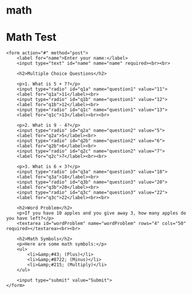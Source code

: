 # math<!-- Start of Math Test -->

<!DOCTYPE html>
<html lang="en">
<head>
    <meta charset="UTF-8">
    <meta name="viewport" content="width=device-width, initial-scale=1.0">
    <title>Online Math Test</title>
</head>
<body>
    <h1>Math Test</h1>
    
    <form action="#" method="post">
        <label for="name">Enter your name:</label>
        <input type="text" id="name" name="name" required><br><br>

        <h2>Multiple Choice Questions</h2>
        
        <p>1. What is 5 + 7?</p>
        <input type="radio" id="q1a" name="question1" value="11">
        <label for="q1a">11</label><br>
        <input type="radio" id="q1b" name="question1" value="12">
        <label for="q1b">12</label><br>
        <input type="radio" id="q1c" name="question1" value="13">
        <label for="q1c">13</label><br><br>

        <p>2. What is 9 - 4?</p>
        <input type="radio" id="q2a" name="question2" value="5">
        <label for="q2a">5</label><br>
        <input type="radio" id="q2b" name="question2" value="6">
        <label for="q2b">6</label><br>
        <input type="radio" id="q2c" name="question2" value="7">
        <label for="q2c">7</label><br><br>

        <p>3. What is 6 × 3?</p>
        <input type="radio" id="q3a" name="question3" value="18">
        <label for="q3a">18</label><br>
        <input type="radio" id="q3b" name="question3" value="20">
        <label for="q3b">20</label><br>
        <input type="radio" id="q3c" name="question3" value="22">
        <label for="q3c">22</label><br><br>

        <h2>Word Problem</h2>
        <p>If you have 10 apples and you give away 3, how many apples do you have left?</p>
        <textarea id="wordProblem" name="wordProblem" rows="4" cols="50" required></textarea><br><br>

        <h2>Math Symbols</h2>
        <p>Here are some math symbols:</p>
        <ul>
            <li>&amp;#43; (Plus)</li>
            <li>&amp;#8722; (Minus)</li>
            <li>&amp;#215; (Multiply)</li>
        </ul>

        <input type="submit" value="Submit">
    </form>

</body>
</html>

<!-- End of Math Test -->

